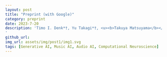 ```yaml
---
layout: post
title: "Preprint (with Google)"
category: preprint
date: 2023-7-20
description: 'Timo I. Denk*†, Yu Takagi*†, <u><b>Takuya Matsuyama</b></u>, Andrea Agostinelli, Tomoya Nakai, Christian Frank, Shinji Nishimoto<br /><b><a href="https://arxiv.org/abs/2307.11078">Brain2Music: Reconstructing Music from Human Brain Activity</a> (Open Access)</b><br /><i>arxiv</i>, 2023<br />[<a href="https://google-research.github.io/seanet/brain2music">Project page</a>]
'
github_url:
img_url: assets/img/post1/img1.svg
tags: [Generative AI, Music AI, Audio AI, Computational Neuroscience]
---
```

